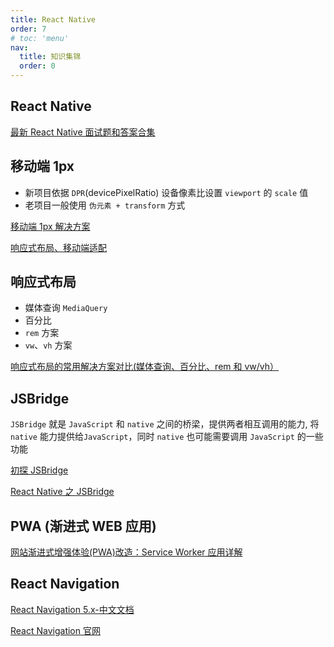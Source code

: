 ```yaml
---
title: React Native
order: 7
# toc: 'menu'
nav:
  title: 知识集锦
  order: 0
---
```


## React Native

[最新 React Native 面试题和答案合集](http://www.srcmini.com/33329.html)

## 移动端 1px

- 新项目依据 `DPR`(devicePixelRatio) 设备像素比设置 `viewport` 的 `scale` 值
- 老项目一般使用 `伪元素 + transform` 方式

[移动端 1px 解决方案](https://juejin.cn/post/6844903877947424782)

[响应式布局、移动端适配](https://juejin.cn/post/6847902217727377416)

## 响应式布局

- 媒体查询 `MediaQuery`
- 百分比
- `rem` 方案
- `vw`、`vh` 方案

[响应式布局的常用解决方案对比(媒体查询、百分比、rem 和 vw/vh）](https://juejin.cn/post/6844903630655471624)

## JSBridge

`JSBridge` 就是 `JavaScript` 和 `native` 之间的桥梁，提供两者相互调用的能力, 将 `native` 能力提供给`JavaScript`，同时 `native` 也可能需要调用 `JavaScript` 的一些功能

[初探 JSBridge](https://zhuanlan.zhihu.com/p/75543754)

[React Native 之 JSBridge](http://www.alloyteam.com/2015/05/react-native-zhi-jsbridge/)

## PWA (渐进式 WEB 应用)

[网站渐进式增强体验(PWA)改造：Service Worker 应用详解](https://lzw.me/a/pwa-service-worker.html)

## React Navigation

[React Navigation 5.x-中文文档](https://juejin.cn/post/6844904190154653704)

[React Navigation 官网](https://reactnavigation.org/docs/getting-started/)
